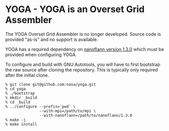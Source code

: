 # YOGA - YOGA is an Overset Grid Assembler

The YOGA Overset Grid Assembler is no longer developed.  Source code is provided "as-is" and no support is available.

YOGA has a required dependency on [nanoflann version 1.3.0](https://github.com/jlblancoc/nanoflann/tree/v1.3.0) which must be provided when configuring YOGA.

To configure and build with GNU Autotools, you will have to first bootstrap the raw source after cloning the repository.  This is typically only required after the initial clone.

```
% git clone git@github.com:nasa/yoga.git
% cd yoga
% ./bootstrap
% mkdir _build
% cd _build
% ../configure --prefix=`pwd` \
               --with-mpi=/path/to/mpi \
               --with-nanoflann=/path/to/nanoflann/1.3.0
% make -j
% make install
```
